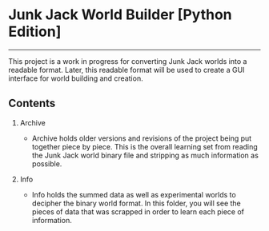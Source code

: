 # Junk Jack World Builder [Python Edition]
___

This project is a work in progress for converting Junk Jack worlds into a readable format. Later, this readable format will be used to create a GUI interface for world building and creation.

## Contents

1. Archive
    - Archive holds older versions and revisions of the project being put together piece by piece. This is the overall learning set from reading the Junk Jack world binary file and stripping as much information as possible.

2. Info
    - Info holds the summed data as well as experimental worlds to decipher the binary world format. In this folder, you will see the pieces of data that was scrapped in order to learn each piece of information.